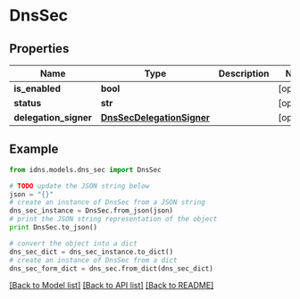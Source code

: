 # DnsSec


## Properties
Name | Type | Description | Notes
------------ | ------------- | ------------- | -------------
**is_enabled** | **bool** |  | [optional] 
**status** | **str** |  | [optional] 
**delegation_signer** | [**DnsSecDelegationSigner**](DnsSecDelegationSigner.md) |  | [optional] 

## Example

```python
from idns.models.dns_sec import DnsSec

# TODO update the JSON string below
json = "{}"
# create an instance of DnsSec from a JSON string
dns_sec_instance = DnsSec.from_json(json)
# print the JSON string representation of the object
print DnsSec.to_json()

# convert the object into a dict
dns_sec_dict = dns_sec_instance.to_dict()
# create an instance of DnsSec from a dict
dns_sec_form_dict = dns_sec.from_dict(dns_sec_dict)
```
[[Back to Model list]](../README.md#documentation-for-models) [[Back to API list]](../README.md#documentation-for-api-endpoints) [[Back to README]](../README.md)


